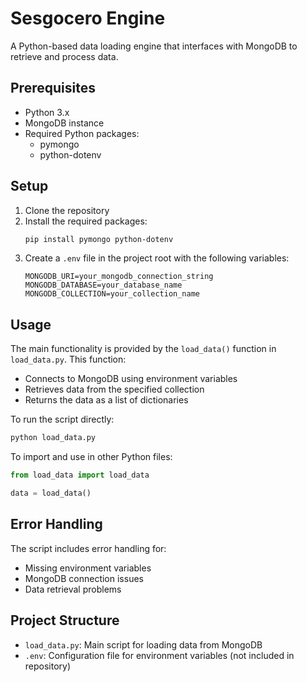 # Sesgocero Engine

A Python-based data loading engine that interfaces with MongoDB to retrieve and process data.

## Prerequisites

- Python 3.x
- MongoDB instance
- Required Python packages:
  - pymongo
  - python-dotenv

## Setup

1. Clone the repository
2. Install the required packages:
   ```bash
   pip install pymongo python-dotenv
   ```
3. Create a `.env` file in the project root with the following variables:
   ```
   MONGODB_URI=your_mongodb_connection_string
   MONGODB_DATABASE=your_database_name
   MONGODB_COLLECTION=your_collection_name
   ```

## Usage

The main functionality is provided by the `load_data()` function in `load_data.py`. This function:
- Connects to MongoDB using environment variables
- Retrieves data from the specified collection
- Returns the data as a list of dictionaries

To run the script directly:
```bash
python load_data.py
```

To import and use in other Python files:
```python
from load_data import load_data

data = load_data()
```

## Error Handling

The script includes error handling for:
- Missing environment variables
- MongoDB connection issues
- Data retrieval problems

## Project Structure

- `load_data.py`: Main script for loading data from MongoDB
- `.env`: Configuration file for environment variables (not included in repository) 